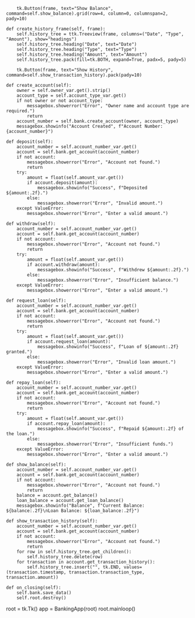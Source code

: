         tk.Button(frame, text="Show Balance", command=self.show_balance).grid(row=4, column=0, columnspan=2, pady=10)

    def create_history_frame(self, frame):
        self.history_tree = ttk.Treeview(frame, columns=("Date", "Type", "Amount"), show="headings")
        self.history_tree.heading("Date", text="Date")
        self.history_tree.heading("Type", text="Type")
        self.history_tree.heading("Amount", text="Amount")
        self.history_tree.pack(fill=tk.BOTH, expand=True, padx=5, pady=5)

        tk.Button(frame, text="Show History", command=self.show_transaction_history).pack(pady=10)

    def create_account(self):
        owner = self.owner_var.get().strip()
        account_type = self.account_type_var.get()
        if not owner or not account_type:
            messagebox.showerror("Error", "Owner name and account type are required.")
            return
        account_number = self.bank.create_account(owner, account_type)
        messagebox.showinfo("Account Created", f"Account Number: {account_number}")

    def deposit(self):
        account_number = self.account_number_var.get()
        account = self.bank.get_account(account_number)
        if not account:
            messagebox.showerror("Error", "Account not found.")
            return
        try:
            amount = float(self.amount_var.get())
            if account.deposit(amount):
                messagebox.showinfo("Success", f"Deposited ${amount:.2f}.")
            else:
                messagebox.showerror("Error", "Invalid amount.")
        except ValueError:
            messagebox.showerror("Error", "Enter a valid amount.")

    def withdraw(self):
        account_number = self.account_number_var.get()
        account = self.bank.get_account(account_number)
        if not account:
            messagebox.showerror("Error", "Account not found.")
            return
        try:
            amount = float(self.amount_var.get())
            if account.withdraw(amount):
                messagebox.showinfo("Success", f"Withdrew ${amount:.2f}.")
            else:
                messagebox.showerror("Error", "Insufficient balance.")
        except ValueError:
            messagebox.showerror("Error", "Enter a valid amount.")

    def request_loan(self):
        account_number = self.account_number_var.get()
        account = self.bank.get_account(account_number)
        if not account:
            messagebox.showerror("Error", "Account not found.")
            return
        try:
            amount = float(self.amount_var.get())
            if account.request_loan(amount):
                messagebox.showinfo("Success", f"Loan of ${amount:.2f} granted.")
            else:
                messagebox.showerror("Error", "Invalid loan amount.")
        except ValueError:
            messagebox.showerror("Error", "Enter a valid amount.")

    def repay_loan(self):
        account_number = self.account_number_var.get()
        account = self.bank.get_account(account_number)
        if not account:
            messagebox.showerror("Error", "Account not found.")
            return
        try:
            amount = float(self.amount_var.get())
            if account.repay_loan(amount):
                messagebox.showinfo("Success", f"Repaid ${amount:.2f} of the loan.")
            else:
                messagebox.showerror("Error", "Insufficient funds.")
        except ValueError:
            messagebox.showerror("Error", "Enter a valid amount.")

    def show_balance(self):
        account_number = self.account_number_var.get()
        account = self.bank.get_account(account_number)
        if not account:
            messagebox.showerror("Error", "Account not found.")
            return
        balance = account.get_balance()
        loan_balance = account.get_loan_balance()
        messagebox.showinfo("Balance", f"Current Balance: ${balance:.2f}\nLoan Balance: ${loan_balance:.2f}")

    def show_transaction_history(self):
        account_number = self.account_number_var.get()
        account = self.bank.get_account(account_number)
        if not account:
            messagebox.showerror("Error", "Account not found.")
            return
        for row in self.history_tree.get_children():
            self.history_tree.delete(row)
        for transaction in account.get_transaction_history():
            self.history_tree.insert("", tk.END, values=(transaction.timestamp, transaction.transaction_type, transaction.amount))

    def on_closing(self):
        self.bank.save_data()
        self.root.destroy()


root = tk.Tk()
app = BankingApp(root)
root.mainloop()
